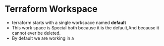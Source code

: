 # Terraform Workspace 
- terraform starts with a single workspace named **default**
- This work space is Special both because it is the default,And because it cannot ever be deleted.
- By default we are working in a 